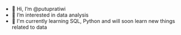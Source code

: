- 👋 Hi, I’m @putupratiwi
- 👀 I’m interested in data analysis
- 🌱 I'm currently learning SQL, Python and will soon learn new things related to data


<!---
putupratiwi/putupratiwi is a ✨ special ✨ repository because its `README.md` (this file) appears on your GitHub profile.
You can click the Preview link to take a look at your changes.
--->
